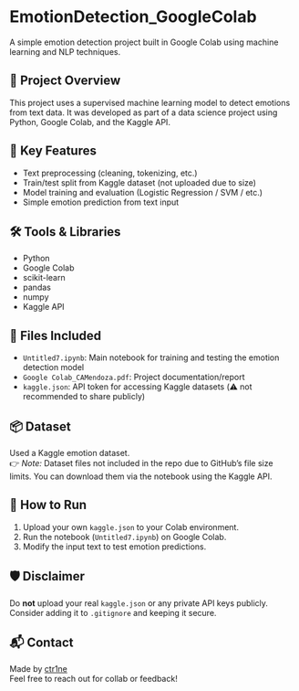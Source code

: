 # EmotionDetection_GoogleColab
A simple emotion detection project built in Google Colab using machine learning and NLP techniques.

## 📌 Project Overview
This project uses a supervised machine learning model to detect emotions from text data. It was developed as part of a data science project using Python, Google Colab, and the Kaggle API.

## 🧠 Key Features
- Text preprocessing (cleaning, tokenizing, etc.)
- Train/test split from Kaggle dataset (not uploaded due to size)
- Model training and evaluation (Logistic Regression / SVM / etc.)
- Simple emotion prediction from text input

## 🛠 Tools & Libraries
- Python
- Google Colab
- scikit-learn
- pandas
- numpy
- Kaggle API

## 📁 Files Included
- `Untitled7.ipynb`: Main notebook for training and testing the emotion detection model
- `Google Colab_CAMendoza.pdf`: Project documentation/report
- `kaggle.json`: API token for accessing Kaggle datasets (⚠️ not recommended to share publicly)

## 📦 Dataset
Used a Kaggle emotion dataset.  
👉 *Note:* Dataset files not included in the repo due to GitHub’s file size limits. You can download them via the notebook using the Kaggle API.

## 🚀 How to Run
1. Upload your own `kaggle.json` to your Colab environment.
2. Run the notebook (`Untitled7.ipynb`) on Google Colab.
3. Modify the input text to test emotion predictions.

## 🛡️ Disclaimer
Do **not** upload your real `kaggle.json` or any private API keys publicly. Consider adding it to `.gitignore` and keeping it secure.

## 📬 Contact
Made by [ctr1ne](https://github.com/ctr1ne)  
Feel free to reach out for collab or feedback!
